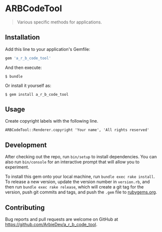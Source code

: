 # ARBCodeTool

> Various specific methods for applications.

## Installation

Add this line to your application's Gemfile:

```ruby
gem 'a_r_b_code_tool'
```

And then execute:

    $ bundle

Or install it yourself as:

    $ gem install a_r_b_code_tool

## Usage

Create copyright labels with the following line.

```
ARBCodeTool::Renderer.copyright 'Your name', 'All rights reserved'
```

## Development

After checking out the repo, run `bin/setup` to install dependencies. You can also run `bin/console` for an interactive prompt that will allow you to experiment.

To install this gem onto your local machine, run `bundle exec rake install`. To release a new version, update the version number in `version.rb`, and then run `bundle exec rake release`, which will create a git tag for the version, push git commits and tags, and push the `.gem` file to [rubygems.org](https://rubygems.org).

## Contributing

Bug reports and pull requests are welcome on GitHub at https://github.com/ArbieDev/a_r_b_code_tool.
